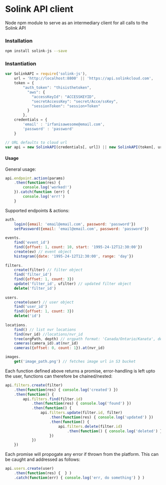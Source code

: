 # Solink API client
Node npm module to serve as an intermediary client for all calls to the Solink API

### Installation
```Bash
npm install solink-js --save
```

### Instantiation
```JavaScript
var SolinkAPI = require('solink-js'),
    url = 'http://localhost:8800' || 'https://api.solinkcloud.com',
    token = {
        "auth_token": "thisisthetoken",
          "aws": {
            "accessKeyId": "ACCESSKEYID",
            "secretAccessKey": "secret/Acce/ssKey",
            "sessionToken": "session+Token"
          }
        },
    credentials = { 
    	'email' : 'irfanisawesome@email.com', 
    	'password' : 'password'
    }

// URL defaults to cloud url
var api = new SolinkAPI(credentials[, url]) || new SolinkAPI(token[, url])
```

#### Usage
General usage:

```JavaScript
api.endpoint.action(params)
    .then(function(res) {
        console.log('worked!')
    }).catch(function (err) {
        console.log('err!')
    }
```

Supported endpoints & actions:

```JavaScript
auth.
    login({email: 'email@email.com', password: 'password'})
    setPassword({email: 'email@email.com', password: 'password'})
   
events.
    find('event_id')
    find({offset: 1, count: 10, start: '1995-24-12T12:30:00'})
    create(ev) // event object
    histogram({date: '1995-24-12T12:30:00', range: 'day'})
    
filters.
    create(filter) // filter object
    find('filter_id')
    find({offset: 1, count: 3})
    update('filter_id', ufilter) // updated filter object
    delete('filter_id')
    
users.
    create(user) // user object
    find('user_id')
    find({offset: 1, count: 3})
    delete('id')
    
locations.
    find() // list nvr locations
    find(nvr_id) //locations/nvr_id
    tree(orgPath, depth) // orgpath format: 'Canada/Ontario/Kanata', depth: int
    cameras(camera_id).at(nvr_id)
    cameras({offset: 0, count: 1}).at(nvr_id)

images.
	get('image_path.png') // fetches image url in S3 bucket
```

Each function defined above returns a promise, error-handling is left upto the user, functions can therefore be chained/nested:

```JavaScript
api.filters.create(filter)
	.then(function(res) { console.log('created') })
	.then(function() {
		api.filters.find(filter.id)
			.then(function(res) { console.log('found') })
			.then(function() {
				api.filters.update(filter.id, filter)
					.then(function(res) { console.log('updated') })
					.then(function() {
						api.filters.delete(filter.id)
							.then(function() { console.log('deleted') })
					})
			})
	})
```

Each promise will propogate any error if thrown from the platform. This can be caught and addressed as follows:

```JavaScript
api.users.create(user)
    .then(function(res) {  } )
    .catch(function(err) { console.log('err, do something') } )
